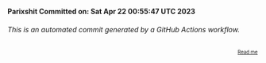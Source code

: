 **Parixshit Committed on: Sat Apr 22 00:55:47 UTC 2023** <!-- 68a18fcd-1cf6-44d6-924e-18e3c307e773 -->

###### This is an automated commit generated by a GitHub Actions workflow.

<div align="right"><sub><sup><a href="https://github.com/Parixshit/AutoCommit.git">Read me</a></sup></sub></div>
